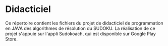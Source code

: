 # Didacticiel
Ce répertoire contient les fichiers du projet de didacticiel de programmation en JAVA des algorithmes de résolution du SUDOKU.
La réalisation de ce projet s'appuie sur l'appli Sudokoach, qui est disponible sur Google Play Store.
